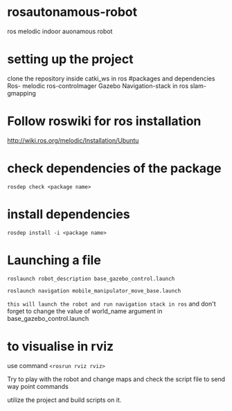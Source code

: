 # rosautonamous-robot
ros melodic indoor auonamous robot
# setting up the project
clone the repository inside catki_ws in ros
#packages and dependencies
Ros- melodic ros-controlmager Gazebo  Navigation-stack in ros slam- gmapping
# Follow roswiki for ros  installation 
http://wiki.ros.org/melodic/Installation/Ubuntu
# check dependencies of the package
`rosdep check <package name>`
# install dependencies
`rosdep install -i <package name>`
  
  
  # Launching a file 
  
  `roslaunch robot_description base_gazebo_control.launch`
  
  `roslaunch navigation mobile_manipulator_move_base.launch`
  
  `this will launch the robot and run navigation stack in ros` and don't forget to change the value of world_name argument in base_gazebo_control.launch
  
  # to visualise in rviz
  
  use command `<rosrun rviz rviz>`
  
  Try to play with the robot and change maps and  check the script file to send way point commands
  
 
 utilize the project and build scripts on it.
